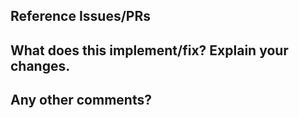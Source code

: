 <!--
Thanks for contributing a pull request! Please ensure you have taken a look at
the contribution guidelines: https://github.com/functime-org/functime/blob/main/CONTRIBUTING.md

👋 The best way to engage with us is to join our Discord channel:
https://discord.com/invite/JKMrZKjEwN
-->

## Reference Issues/PRs
<!--
Example: Fixes #1234. See also #3456.
Please use keywords (e.g., Fixes) to create link to the issues or pull requests
you resolved, so that they will automatically be closed when your pull request
is merged. See https://github.com/blog/1506-closing-issues-via-pull-requests
-->


## What does this implement/fix? Explain your changes.


## Any other comments?


<!--
Please be aware that we are a loose team of volunteers so patience is
necessary; assistance handling other issues is very welcome. We value
all user contributions, no matter how minor they are.

If we are slow to review, either the pull request needs some benchmarking, tinkering,
convincing, etc. or more likely the reviewers are simply busy. In either
case, we ask for your understanding during the review process.

Thanks for contributing!
-->
